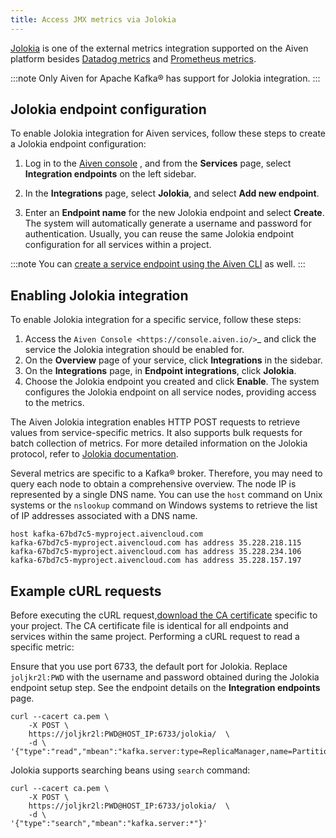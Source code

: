 ```yaml
---
title: Access JMX metrics via Jolokia
---
```


[Jolokia](https://jolokia.org/) is one of the external metrics integration supported on the Aiven platform besides [Datadog metrics](/docs/integrations/datadog/datadog-metrics) and [Prometheus metrics](/docs/platform/howto/integrations/prometheus-metrics).

:::note
Only Aiven for Apache Kafka® has support for Jolokia integration.
:::

## Jolokia endpoint configuration

To enable Jolokia integration for Aiven services, follow these steps to
create a Jolokia endpoint configuration:

1.  Log in to the [Aiven console](https://console.aiven.io/) , and from
    the **Services** page, select **Integration endpoints** on the left
    sidebar.

1.  In the **Integrations** page, select **Jolokia**, and select
    **Add new endpoint**.

1.  Enter an **Endpoint name** for the new Jolokia endpoint and select
    **Create**. The system will automatically generate a username and
    password for authentication. Usually, you can reuse the same
    Jolokia endpoint configuration for all services within a project.

:::note
You can
[create a service endpoint using the Aiven CLI](/docs/tools/cli/service/integration#avn_service_integration_endpoint_create) as well.
:::

## Enabling Jolokia integration

To enable Jolokia integration for a specific service, follow these
steps:

1. Access the `Aiven Console <https://console.aiven.io/>`_ and click the service
   the Jolokia integration should be enabled for.
1. On the **Overview** page of your service, click **Integrations** in the sidebar.
1. On the **Integrations** page, in **Endpoint integrations**, click **Jolokia**.
1. Choose the Jolokia endpoint you created and click **Enable**. The system configures
   the Jolokia endpoint on all service nodes, providing access to the metrics.

The Aiven Jolokia integration enables HTTP POST requests to retrieve
values from service-specific metrics. It also supports bulk requests for
batch collection of metrics. For more detailed information on the
Jolokia protocol, refer to [Jolokia
documentation](https://jolokia.org/reference/html/manual/jolokia_protocol.html).

Several metrics are specific to a Kafka® broker. Therefore, you may need
to query each node to obtain a comprehensive overview. The node IP is
represented by a single DNS name. You can use the `host` command on Unix
systems or the `nslookup` command on Windows systems to retrieve the
list of IP addresses associated with a DNS name.

```shell
host kafka-67bd7c5-myproject.aivencloud.com
kafka-67bd7c5-myproject.aivencloud.com has address 35.228.218.115
kafka-67bd7c5-myproject.aivencloud.com has address 35.228.234.106
kafka-67bd7c5-myproject.aivencloud.com has address 35.228.157.197
```

## Example cURL requests

Before executing the cURL
request,[download the CA certificate](/docs/platform/concepts/tls-ssl-certificates#download-ca-certificates) specific
to your project. The CA certificate file is
identical for all endpoints and services within the same project.
Performing a cURL request to read a specific metric:

Ensure that you use port 6733, the default port for Jolokia. Replace
`joljkr2l:PWD` with the username and password obtained during the
Jolokia endpoint setup step. See the endpoint details on the
**Integration endpoints** page.

```shell
curl --cacert ca.pem \
    -X POST \
    https://joljkr2l:PWD@HOST_IP:6733/jolokia/  \
    -d \
'{"type":"read","mbean":"kafka.server:type=ReplicaManager,name=PartitionCount"}'
```

Jolokia supports searching beans using `search` command:

```shell
curl --cacert ca.pem \
    -X POST \
    https://joljkr2l:PWD@HOST_IP:6733/jolokia/  \
    -d \
'{"type":"search","mbean":"kafka.server:*"}'
```
